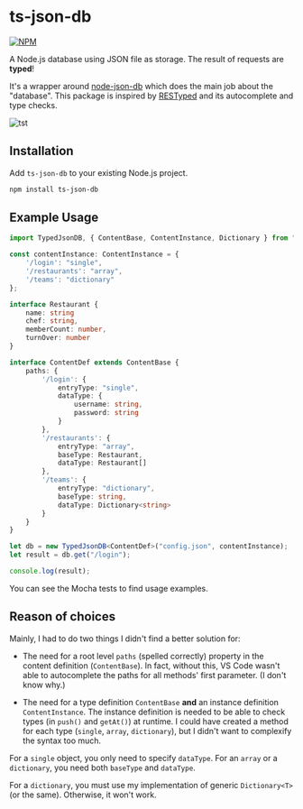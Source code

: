 # ts-json-db

[![NPM](https://nodei.co/npm/ts-json-db.png?downloads=true&stars=true)](https://nodei.co/npm/ts-json-db/)

A Node.js database using JSON file as storage. The result of requests are **typed**!

It's a wrapper around [node-json-db](https://github.com/Belphemur/node-json-db) which does the main job about the "database". This package is inspired by [RESTyped](https://github.com/rawrmaan/restyped) and its autocomplete and type checks.

![tst](https://i.imgur.com/kj5F2uS.gif)

## Installation
Add `ts-json-db` to your existing Node.js project.
```bash
npm install ts-json-db
```

## Example Usage

```typescript
import TypedJsonDB, { ContentBase, ContentInstance, Dictionary } from "ts-json-db";

const contentInstance: ContentInstance = {
    '/login': "single",
    '/restaurants': "array",
    '/teams': "dictionary"
};

interface Restaurant {
    name: string
    chef: string,
    memberCount: number,
    turnOver: number
}

interface ContentDef extends ContentBase {
    paths: {
        '/login': {
            entryType: "single",
            dataType: {
                username: string,
                password: string
            }
        },
        '/restaurants': {
            entryType: "array",
            baseType: Restaurant,
            dataType: Restaurant[]
        },
        '/teams': {
            entryType: "dictionary",
            baseType: string,
            dataType: Dictionary<string>
        }
    }
}

let db = new TypedJsonDB<ContentDef>("config.json", contentInstance);
let result = db.get("/login");

console.log(result);
```

You can see the Mocha tests to find usage examples.

## Reason of choices

Mainly, I had to do two things I didn't find a better solution for:

- The need for a root level `paths` (spelled correctly) property in the content definition (`ContentBase`). In fact, without this, VS Code wasn't able to autocomplete the paths for all methods' first parameter. (I don't know why.)

- The need for a type definition `ContentBase` **and** an instance definition `ContentInstance`. The instance definition is needed to be able to check types (in `push()` and `getAt()`) at runtime. I could have created a method for each type (`single`, `array`, `dictionary`), but I didn't want to complexify the syntax too much.

For a `single` object, you only need to specify `dataType`. For an `array` or a `dictionary`, you need both `baseType` and `dataType`.

For a `dictionary`, you must use my implementation of generic `Dictionary<T>` (or the same). Otherwise, it won't work.